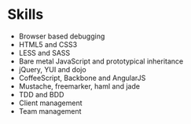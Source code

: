 
# Skills

* Browser based debugging
* HTML5 and CSS3
* LESS and SASS
* Bare metal JavaScript and prototypical inheritance
* jQuery, YUI and dojo
* CoffeeScript, Backbone and AngularJS
* Mustache, freemarker, haml and jade
* TDD and BDD
* Client management
* Team management
